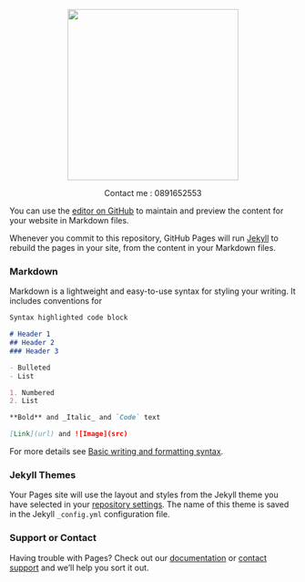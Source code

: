 <p align="center"><img src="https://scontent.fbkk22-2.fna.fbcdn.net/v/t1.6435-9/66019204_1200052950151313_4783069094872088576_n.jpg?_nc_cat=105&ccb=1-7&_nc_sid=8bfeb9&_nc_eui2=AeEvzqAWV26M61-AbfzPZ2ta-itsWJHSqtL6K2xYkdKq0mPyd15juF_5jPcKIGTu5XFURPGNmYDPdGIcGqIdUBsq&_nc_ohc=YYidu7tlNv8AX-07nhn&tn=8Cs7s271MzTJDl4k&_nc_ht=scontent.fbkk22-2.fna&oh=00_AT85ZZ2dJ50-F99FeqA4hbTQlaGL5_ea_hNik1PPPlGMqw&oe=62FE78D5" width="300"></p>

<p align="center">Contact me : 0891652553</p>

You can use the [editor on GitHub](https://github.com/SupakornPholsiri/SupakornPholsiri.github.io/edit/main/README.md) to maintain and preview the content for your website in Markdown files.

Whenever you commit to this repository, GitHub Pages will run [Jekyll](https://jekyllrb.com/) to rebuild the pages in your site, from the content in your Markdown files.

### Markdown

Markdown is a lightweight and easy-to-use syntax for styling your writing. It includes conventions for

```markdown
Syntax highlighted code block

# Header 1
## Header 2
### Header 3

- Bulleted
- List

1. Numbered
2. List

**Bold** and _Italic_ and `Code` text

[Link](url) and ![Image](src)
```

For more details see [Basic writing and formatting syntax](https://docs.github.com/en/github/writing-on-github/getting-started-with-writing-and-formatting-on-github/basic-writing-and-formatting-syntax).

### Jekyll Themes

Your Pages site will use the layout and styles from the Jekyll theme you have selected in your [repository settings](https://github.com/SupakornPholsiri/SupakornPholsiri.github.io/settings/pages). The name of this theme is saved in the Jekyll `_config.yml` configuration file.

### Support or Contact

Having trouble with Pages? Check out our [documentation](https://docs.github.com/categories/github-pages-basics/) or [contact support](https://support.github.com/contact) and we’ll help you sort it out.
